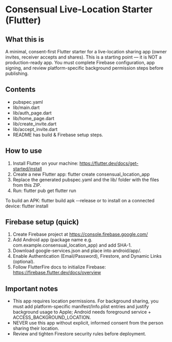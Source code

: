 Consensual Live-Location Starter (Flutter)
=========================================

What this is
------------
A minimal, consent-first Flutter starter for a live-location sharing app (owner invites, receiver accepts and shares).
This is a starting point — it is NOT a production-ready app. You must complete Firebase configuration, app signing, and review platform-specific background permission steps before publishing.

Contents
--------
- pubspec.yaml
- lib/main.dart
- lib/auth_page.dart
- lib/home_page.dart
- lib/create_invite.dart
- lib/accept_invite.dart
- README has build & Firebase setup steps.

How to use
----------
1) Install Flutter on your machine: https://flutter.dev/docs/get-started/install
2) Create a new Flutter app:
   flutter create consensual_location_app
3) Replace the generated pubspec.yaml and the lib/ folder with the files from this ZIP.
4) Run:
   flutter pub get
   flutter run

To build an APK:
   flutter build apk --release
or to install on a connected device:
   flutter install

Firebase setup (quick)
----------------------
1. Create Firebase project at https://console.firebase.google.com/
2. Add Android app (package name e.g. com.example.consensual_location_app) and add SHA-1.
3. Download google-services.json and place into android/app/.
4. Enable Authentication (Email/Password), Firestore, and Dynamic Links (optional).
5. Follow FlutterFire docs to initialize Firebase: https://firebase.flutter.dev/docs/overview

Important notes
---------------
- This app requires location permissions. For background sharing, you must add platform-specific manifest/Info.plist entries and justify background usage to Apple; Android needs foreground service + ACCESS_BACKGROUND_LOCATION.
- NEVER use this app without explicit, informed consent from the person sharing their location.
- Review and tighten Firestore security rules before deployment.

